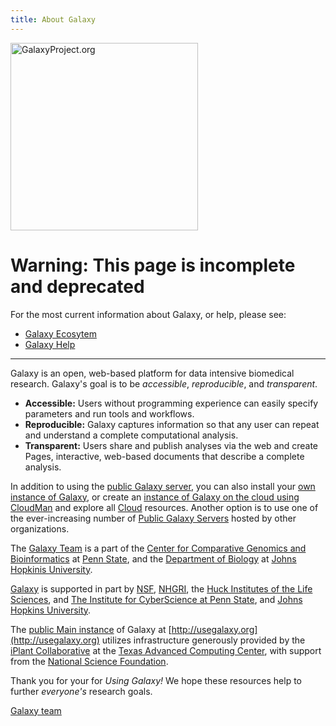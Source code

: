 ```yaml
---
title: About Galaxy
---
```

<div class='right'><a href='http://galaxyproject.org'><img src="/src/images/screenshots/GalaxyProjectOrg.png" alt="GalaxyProject.org" width="300" /></a></div>

# Warning: This page is incomplete and deprecated

For the most current information about Galaxy, or help, please see:

* [Galaxy Ecosytem](https://galaxyproject.github.io/)
* [Galaxy Help](https://help.galaxyproject.org/)

----

Galaxy is an open, web-based platform for data intensive biomedical research. Galaxy's goal is to be *accessible*, *reproducible*, and *transparent*. 

* **Accessible:** Users without programming experience can easily specify parameters and run tools and workflows.
* **Reproducible:** Galaxy captures information so that any user can repeat and understand a complete computational analysis.
* **Transparent:** Users share and publish analyses via the web and create Pages, interactive, web-based documents that describe a complete analysis.

In addition to using the [public Galaxy server](http://usegalaxy.org), you can also install your [own instance of Galaxy](/admin/get-galaxy/), or create an [instance of Galaxy on the cloud using CloudMan](/cloudman/) and explore all [Cloud](/cloud/) resources.  Another option is to use one of the ever-increasing number of [Public Galaxy Servers](/use/) hosted by other organizations.


The [Galaxy Team](http://wiki.galaxyproject.org/GalaxyTeam) is a part of the [Center for Comparative Genomics and Bioinformatics](http://www.bx.psu.edu/) at [Penn State](http://www.psu.edu/), and the [Department of Biology](http://www.bio.jhu.edu/) at [Johns Hopkinis University](http://www.jhu.edu/). 

[Galaxy](http://usegalaxy.org ) is supported in part by [NSF](http://www.nsf.gov/), [NHGRI](http://www.genome.gov/), the [Huck Institutes of the Life Sciences](http://www.huck.psu.edu/), and [The Institute for CyberScience at Penn State](http://www.ics.psu.edu/), and [Johns Hopkins University](http://www.jhu.edu/).

The [public Main instance](/main/) of Galaxy at [http://usegalaxy.org](http://usegalaxy.org) utilizes infrastructure generously provided by the [iPlant Collaborative](http://www.iplantcollaborative.org/) at the [Texas Advanced Computing Center](https://www.tacc.utexas.edu/), with support from the [National Science Foundation](http://www.nsf.gov/).


Thank you for your for *Using Galaxy!* We hope these resources help to further *everyone's* research goals.

[Galaxy team](https://wiki.galaxyproject.org/GalaxyTeam)

